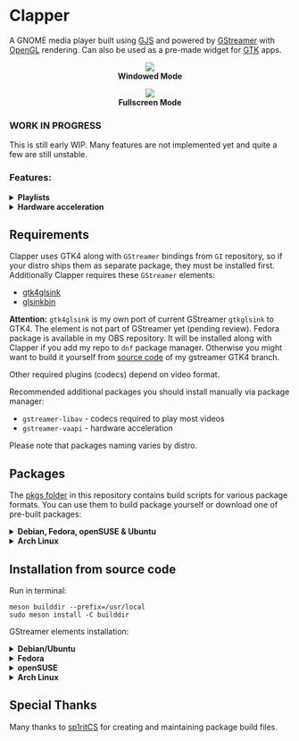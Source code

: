 # Clapper
A GNOME media player built using [GJS](https://gitlab.gnome.org/GNOME/gjs) and powered by [GStreamer](https://gstreamer.freedesktop.org) with [OpenGL](https://www.opengl.org) rendering. Can also be used as a pre-made widget for [GTK](https://www.gtk.org) apps.

<p align="center">
<img src="https://github.com/Rafostar/clapper/raw/master/media/screenshot-windowed-mode.png"><br>
  <b>Windowed Mode</b>
</p>

<p align="center">
<img src="https://github.com/Rafostar/clapper/raw/master/media/screenshot-fullscreen-mode.png"><br>
  <b>Fullscreen Mode</b>
</p>

### WORK IN PROGRESS
This is still early WIP. Many features are not implemented yet and quite a few are still unstable.

### Features:
<details>
  <summary><b>Playlists</b></summary>

Clapper can open playlist files. Playlist file is a standard text file with a `.claps` file extension.
It should contain a single filepath per line. The filepath can be either absolute or relative.
Playlist can even contain HTTP links instead of filepaths.

Here is an example how to easily create a playlist file inside your music directory:
```shell
ls *.mp3 > music.claps
```
Once you have a playlist, open it with Clapper like any other file.
Since the playlist is a normal text file with filepaths only, you can always edit it later in any text editor or `echo` more media to it. Easy, right?
</details>

<details>
  <summary><b>Hardware acceleration</b></summary>

Using hardware acceleration is highly recommended. As stated in `GStreamer` wiki:
```
In the case of OpenGL based elements, the buffers have the GstVideoGLTextureUploadMeta meta, which
efficiently copies the content of the VA-API surface into a GL texture.
```
Clapper uses `OpenGL` based sinks, so when `VA-API` is available, both CPU and RAM usage is much lower. Especially if you have `gst-plugins-bad` 1.18+ with new `vah264dec` decoder which shares a single GL context with Clapper and uses DRM connection. If you have an AMD/Intel GPU, I highly recommend this new decoder.

To use `VA-API` with H.264 videos, make sure you have `gst-plugins-bad` 1.18+. For other codecs additionally install `gstreamer1-vaapi`. Verify with:
```shell
gst-inspect-1.0 vah264dec
gst-inspect-1.0 vaapi
```
On some older GPUs you might need to export `GST_VAAPI_ALL_DRIVERS=1` environment variable.

Other acceleration methods (supported by `GStreamer`) should also work, but I have not tested them due to lack of hardware.
</details>

## Requirements
Clapper uses GTK4 along with `GStreamer` bindings from `GI` repository, so if your distro ships them as separate package, they must be installed first.
Additionally Clapper requires these `GStreamer` elements:
* [gtk4glsink](https://gstreamer.freedesktop.org/documentation/gtk/gtkglsink.html)
* [glsinkbin](https://gstreamer.freedesktop.org/documentation/opengl/glsinkbin.html)

**Attention:** `gtk4glsink` is my own port of current GStreamer `gtkglsink` to GTK4. The element is not part of GStreamer yet (pending review). Fedora package is available in my OBS repository. It will be installed along with Clapper if you add my repo to `dnf` package manager. Otherwise you might want to build it yourself from [source code](https://gitlab.freedesktop.org/Rafostar/gst-plugins-good/-/tree/GTK4) of my gstreamer GTK4 branch.

Other required plugins (codecs) depend on video format.

Recommended additional packages you should install manually via package manager:
* `gstreamer-libav` - codecs required to play most videos
* `gstreamer-vaapi` - hardware acceleration

Please note that packages naming varies by distro.

## Packages
The [pkgs folder](https://github.com/Rafostar/clapper/tree/master/pkgs) in this repository contains build scripts for various package formats. You can use them to build package yourself or download one of pre-built packages:
<details>
  <summary><b>Debian, Fedora, openSUSE & Ubuntu</b></summary>
  
Pre-built packages are available in [my repo](https://software.opensuse.org//download.html?project=home%3ARafostar&package=clapper) ([see status](https://build.opensuse.org/package/show/home:Rafostar/clapper))
</details>

<details>
<summary><b>Arch Linux</b></summary>

You can get Clapper from the AUR: [clapper-git](https://aur.archlinux.org/packages/clapper-git), or
```shell
cd pkgs/arch
makepkg -si
```
</details>

## Installation from source code
Run in terminal:
```shell
meson builddir --prefix=/usr/local
sudo meson install -C builddir
```

GStreamer elements installation:
<details>
  <summary><b>Debian/Ubuntu</b></summary>

```shell
sudo apt install \
  gstreamer1.0-plugins-base \
  gstreamer1.0-plugins-good \
  gstreamer1.0-plugins-bad \
  gstreamer1.0-gl \
  gstreamer1.0-gtk4 \
  gstreamer1.0-libav \
  gstreamer-vaapi
```
</details>

<details>
  <summary><b>Fedora</b></summary>

Enable RPM Fusion and run:
```shell
sudo dnf install \
  gstreamer1-plugins-base \
  gstreamer1-plugins-good \
  gstreamer1-plugins-good-gtk4 \
  gstreamer1-plugins-bad-free \
  gstreamer1-plugins-bad-free-extras \
  gstreamer1-libav \
  gstreamer1-vaapi
```
</details>

<details>
  <summary><b>openSUSE</b></summary>

```shell
sudo zypper install \
  gstreamer-plugins-base \
  gstreamer-plugins-good \
  gstreamer-plugins-good-gtk4 \
  gstreamer-plugins-bad \
  gstreamer-plugins-libav \
  gstreamer-plugins-vaapi
```
</details>

<details>
  <summary><b>Arch Linux</b></summary>

```shell
sudo pacman -S \
  gst-plugins-base \
  gst-plugins-good \
  gst-plugin-gtk4 \
  gst-plugins-bad-libs \
  gst-libav \
  gstreamer-vaapi
```
</details>

## Special Thanks
Many thanks to [sp1ritCS](https://github.com/sp1ritCS) for creating and maintaining package build files.
